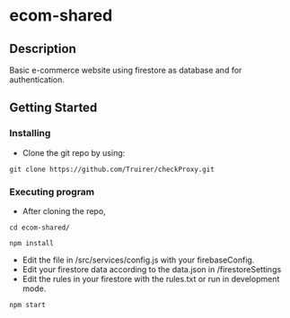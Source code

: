 # ecom-shared

## Description

Basic e-commerce website using firestore as database and for authentication.

## Getting Started

### Installing

* Clone the git repo by using:
```
git clone https://github.com/Truirer/checkProxy.git
```

### Executing program

* After cloning the repo,
```
cd ecom-shared/
```
```
npm install
```
* Edit the file in /src/services/config.js with your firebaseConfig.
* Edit your firestore data according to the data.json in /firestoreSettings
* Edit the rules in your firestore with the rules.txt or run in development mode.

```
npm start
```
